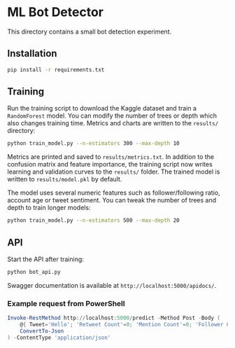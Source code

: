 # ML Bot Detector

This directory contains a small bot detection experiment.

## Installation

```bash
pip install -r requirements.txt
```

## Training

Run the training script to download the Kaggle dataset and train a `RandomForest` model. You can modify the number of trees or depth which also changes training time. Metrics and charts are written to the `results/` directory:

```bash
python train_model.py --n-estimators 300 --max-depth 10
```

Metrics are printed and saved to `results/metrics.txt`. In addition to the confusion matrix and feature importance, the training script now writes learning and validation curves to the `results/` folder. The trained model is written to `results/model.pkl` by default.

The model uses several numeric features such as follower/following ratio, account age or tweet sentiment. You can tweak the number of trees and depth to train longer models:

```bash
python train_model.py --n-estimators 500 --max-depth 20
```

## API

Start the API after training:

```bash
python bot_api.py
```

Swagger documentation is available at `http://localhost:5000/apidocs/`.

### Example request from PowerShell

```powershell
Invoke-RestMethod http://localhost:5000/predict -Method Post -Body (
    @{ Tweet='Hello'; 'Retweet Count'=0; 'Mention Count'=0; 'Follower Count'=100; 'Following Count'=50; 'Account Age Days'=365; 'Statuses Count'=200; Verified=$false; Hashtags='' } |
    ConvertTo-Json
) -ContentType 'application/json'
```